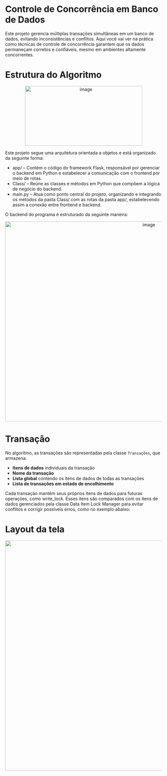 # Controle de Concorrência em Banco de Dados

Este projeto gerencia múltiplas transações simultâneas em um banco de dados, evitando inconsistências e conflitos. Aqui você vai ver na prática como técnicas de controle de concorrência garantem que os dados permaneçam corretos e confiáveis, mesmo em ambientes altamente concorrentes.

# Estrutura do Algoritmo

<p align="center">
<img width="377" height="192" alt="image" src="https://github.com/user-attachments/assets/60822029-cd1e-4963-84d1-bea3250dc329" />
</p>

Este projeto segue uma arquitetura orientada a objetos e está organizado da seguinte forma: <br>

- app/ – Contém o código do framework Flask, responsável por gerenciar o backend em Python e estabelecer a comunicação com o frontend por meio de rotas.
- Class/ – Reúne as classes e métodos em Python que compõem a lógica de negócio do backend.
- main.py – Atua como ponto central do projeto, organizando e integrando os métodos da pasta Class/ com as rotas da pasta app/, estabelecendo assim a conexão entre frontend e backend.

O backend do programa é estruturado da seguinte maneira:

<p align="center">
<img width="909" height="643" alt="image" src="https://github.com/user-attachments/assets/64e5e19c-5990-4fae-b61a-ea1cea535830" />
</p>

# Transação 

No algoritmo, as transações são representadas pela classe `Transações`, que armazena:

- **Itens de dados** individuais da transação
- **Nome da transação**
- **Lista global** contendo os itens de dados de todas as transações
- **Lista de transações em estado de encolhimento**

Cada transação mantém seus próprios itens de dados para futuras operações, como write_lock.
Esses itens são comparados com os itens de dados gerenciados pela classe Data Item Lock Manager para evitar conflitos e corrigir possíveis erros, como no exemplo abaixo:

# Layout da tela

<p align="center">
<img width="1600" height="740" alt="image" src="https://github.com/user-attachments/assets/e5f830e5-acff-4f6e-99cd-81b519dbf3c1" />
</p>
